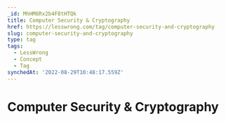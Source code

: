 ```yaml
---
_id: MhHM6Rx2b4F8tHTQk
title: Computer Security & Cryptography
href: https://lesswrong.com/tag/computer-security-and-cryptography
slug: computer-security-and-cryptography
type: tag
tags:
  - LessWrong
  - Concept
  - Tag
synchedAt: '2022-08-29T10:48:17.559Z'
---
```

# Computer Security & Cryptography

